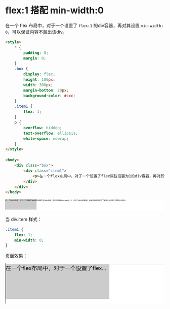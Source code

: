 # flex:1 搭配 min-width:0

在一个 flex 布局中，对于一个设置了 `flex:1` 的div容器，再对其设置 `min-width: 0`，可以保证内容不超出该div。

```html
<style>
    * {
        padding: 0;
        margin: 0;
    }
    .box {
        display: flex;
        height: 100px;
        width: 300px;
        margin-bottom: 20px;
        background-color: #ccc;
    }
    .item1 {
        flex: 1;
    }
    p {
        overflow: hidden;
        text-overflow: ellipsis;
        white-space: nowrap;
    }
</style>

<body>
    <div class="box">
        <div class="item1">
            <p>在一个flex布局中，对于一个设置了flex属性设置为1的div容器，再对其设置min-width：0，对这个div有啥影响？或者这种做法是为了解决什么问题？谢谢大佬指点</p>
        </div>
    </div>
</body>
```

![02](../image/02.png)

当 div.item 样式：

```css
.item1 {
    flex: 1;
    min-width: 0;
}
```

页面效果：

![03](../image/03.png)